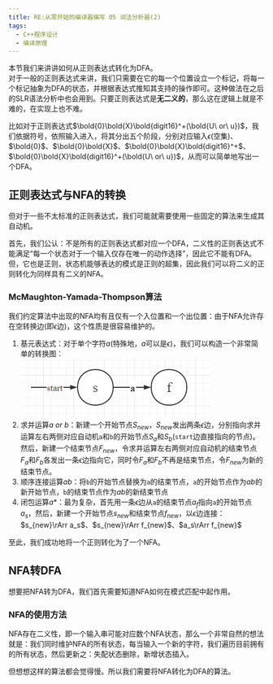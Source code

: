 ```yaml
---
title: RE:从零开始的编译器编写 05 词法分析器(2)
tags: 
  - C++程序设计
  - 编译原理
---
```


本节我们来讲讲如何从正则表达式转化为DFA。  
对于一般的正则表达式来讲，我们只需要在它的每一个位置设立一个标记，将每一个标记抽象为DFA的状态，并根据表达式推知其支持的操作即可。这种做法在之后的SLR语法分析中也会用到。只要正则表达式是**无二义的**，那么这在逻辑上就是不难的，在实现上也不难。

比如对于正则表达式$\bold{0}\bold{X}\bold{digit16}^+(\bold{U\ or\ u})$，我们依据符号，依照输入进入，将其分出五个阶段，分别对应输入$\epsilon$(空集)、$\bold{0}$、$\bold{0}\bold{X}$、$\bold{0}\bold{X}\bold{digit16}^+$、$\bold{0}\bold{X}\bold{digit16}^+(\bold{U\ or\ u})$，从而可以简单地写出一个DFA。

## 正则表达式与NFA的转换

但对于一些不太标准的正则表达式，我们可能就需要使用一些固定的算法来生成其自动机。  

首先，我们公认：不是所有的正则表达式都对应一个DFA，二义性的正则表达式不能满足“每一个状态对于一个输入仅存在唯一的动作选择”，因此它不能有DFA。但，它也是正则，状态机能够表达的模式是正则的超集，因此我们可以将二义的正则转化为同样具有二义的NFA。

### McMaughton-Yamada-Thompson算法

我们约定算法中出现的NFA均有且仅有一个入位置和一个出位置：由于NFA允许存在空转换边(即$\epsilon$边)，这个性质是很容易维护的。

1. 基元表达式：对于单个字符$a$(特殊地，$a$可以是$\epsilon$)，我们可以构造一个非常简单的转换图：  
   ![自动机单元](/assets/image/zdjdy1.png)
2. 求并运算$a\ or\ b$：新建一个开始节点$S_{new}$，$S_{new}$发出两条$\epsilon$边，分别指向求并运算左右两侧对应自动机`a`和`b`的开始节点$S_a$和$S_b$(`start`边直接指向的节点)。然后，新建一个结束节点$F_{new}$，令求并运算左右两侧对应自动机的结束节点$F_a$和$F_b$各发出一条$\epsilon$边指向它，同时令$F_a$和$F_b$不再是结束节点，令$F_{new}$为新的结束节点。
3. 顺序连接运算$ab$：将`b`的开始节点替换为`a`的结束节点，`a`的开始节点作为$ab$的新开始节点，`b`的结束节点作为$ab$的新结束节点
4. 闭包运算$a*$：最为复杂，首先用一条$\epsilon$边从`a`的结束节点$a_f$指向`a`的开始节点$a_s$，然后，新建一个开始节点$s_{new}$和结束节点$f_{new}$，以$\epsilon$边连接：$s_{new}\rArr a_s$、$s_{new}\rArr f_{new}$、$a_s\rArr f_{new}$

至此，我们成功地将一个正则转化为了一个NFA。

## NFA转DFA

想要把NFA转为DFA，我们首先需要知道NFA如何在模式匹配中起作用。

### NFA的使用方法

NFA存在二义性，即一个输入串可能对应数个NFA状态，那么一个非常自然的想法就是：我们同时维护NFA的所有状态，每当输入一个新的字符，我们遍历目前拥有的所有状态，然后更新之：失配状态删除，新增状态插入。

但想想这样的算法都会觉得慢。所以我们需要将NFA转化为DFA的算法。